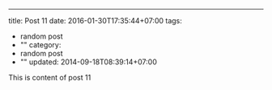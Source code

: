 ---
title: Post 11
date: 2016-01-30T17:35:44+07:00
tags:
  - random post
  - ""
category:
  - random post
  - ""
updated: 2014-09-18T08:39:14+07:00

This is content of post 11